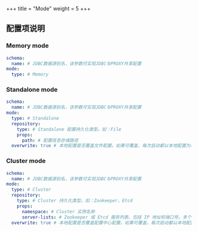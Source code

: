 +++
title = "Mode"
weight = 5
+++

## 配置项说明

### Memory mode
```yaml
schema:
  name: # JDBC数据源别名，该参数可实现JDBC与PROXY共享配置
mode:
  type: # Memory
```

### Standalone mode
```yaml
schema:
  name: # JDBC数据源别名，该参数可实现JDBC与PROXY共享配置
mode:
  type: # Standalone
  repository:
    type: # Standalone 配置持久化类型。如：File
    props:
      path: # 配置信息存储路径
  overwrite: true # 本地配置是否覆盖文件配置。如果可覆盖，每次启动都以本地配置为准。
```

### Cluster mode

```yaml
schema:
  name: # JDBC数据源别名，该参数可实现JDBC与PROXY共享配置
mode:
  type: # Cluster
  repository:
    type: # Cluster 持久化类型。如：Zookeeper，Etcd
    props:
      namespace: # Cluster 实例名称
      server-lists: # Zookeeper 或 Etcd 服务列表。包括 IP 地址和端口号。多个地址用逗号分隔。如: host1:2181,host2:2181
  overwrite: true # 本地配置是否覆盖配置中心配置。如果可覆盖，每次启动都以本地配置为准。
```
